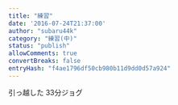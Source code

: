 ```yaml
---
title: "練習"
date: '2016-07-24T21:37:00'
author: "subaru44k"
category: "練習(中)"
status: "publish"
allowComments: true
convertBreaks: false
entryHash: "f4ae1796df50cb980b11d9dd0d57a924"
---
```

引っ越した
33分ジョグ
